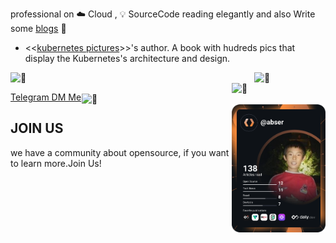 professional on ☁️ Cloud , 💡 SourceCode reading elegantly and also Write some [blogs](https://yuque.com/abser) 🌈

- <<[kubernetes pictures](https://www.yuque.com/abser/kubernetes)>>'s author. A book with hudreds pics that display the Kubernetes's architecture and design.

[<img align="left" width="390" alt="🦑" src="https://gist.github.com/abserari/1c4d246483b38189cd593663b16810ab/raw/general.svg">](#)

[<img align="right" width="150" alt="🦑" src="https://count.getloli.com/get/@:abserari?theme=rule34">](#)
[<img align="right" width="390" alt="🦑" src="https://gist.github.com/abserari/1c4d246483b38189cd593663b16810ab/raw/activities.svg">](https://hashnode.abser.top)


<img width="100%" height="30" alt="🦑" src="https://gist.githubusercontent.com/lowlighter/3c6eaedf50273adfb7a510822672f570/raw/placeholder.svg"> 


<!-- 
<p  align="center">
<img src="https://visitor-badge.laobi.icu/badge?page_id=abserari" alt="my visitor badges"/>
<img src="https://komarev.com/ghpvc/?username=abserari&label=my wife visitors" alt="my wife's github visitor badge"/> 
</p>
-->


<p  align="center">
  <a href="https://app.daily.dev/abser"><img  align="right" src="https://github.com/abserari/abserari/blob/master/devcard.svg" width="150" alt="Abser Ari's Dev Card"/></a>

<a rel="me" href="https://t.me/abserari">Telegram DM Me</a>

</p>

## JOIN US
we have a community about opensource, if you want to learn more.Join Us!
